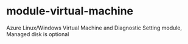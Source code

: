 # module-virtual-machine
Azure Linux/Windows Virtual Machine and Diagnostic Setting module, Managed disk is optional 
